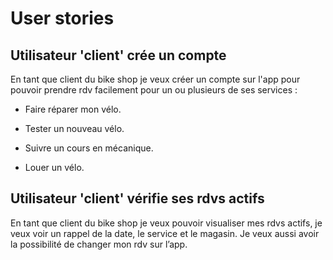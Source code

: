 # User stories #

## Utilisateur 'client' crée un compte ##

En tant que client du bike shop je veux créer un compte sur l'app pour pouvoir prendre rdv facilement pour un ou plusieurs de ses services :  

- Faire réparer mon vélo. 

- Tester un nouveau vélo. 

- Suivre un cours en mécanique.  

- Louer un vélo.  

## Utilisateur 'client' vérifie ses rdvs actifs  ##

En tant que client du bike shop je veux pouvoir visualiser mes rdvs actifs, je veux voir un rappel de la date, le service et le magasin. Je veux aussi avoir la possibilité de changer mon rdv sur l’app. 